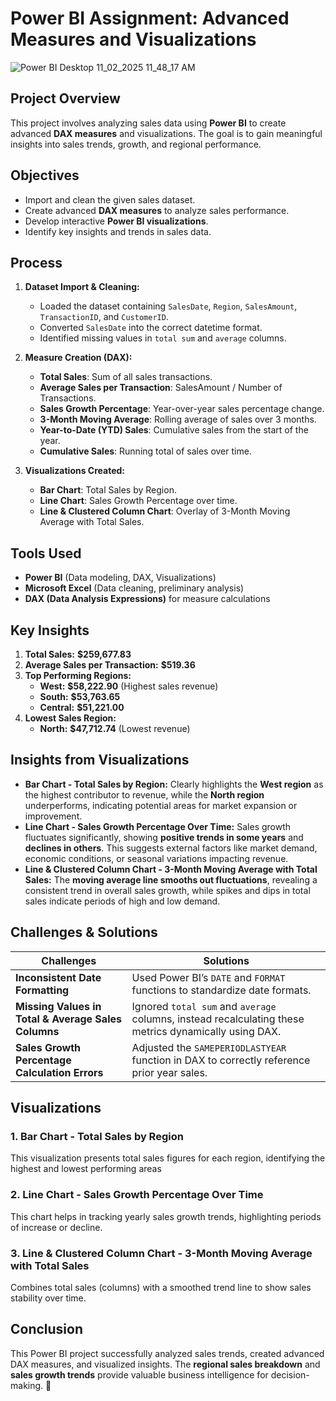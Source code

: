 # Power BI Assignment: Advanced Measures and Visualizations
![Power BI Desktop 11_02_2025 11_48_17 AM](https://github.com/user-attachments/assets/abb96d96-9e73-4b19-84b4-4afad9cd002e)


## **Project Overview**
This project involves analyzing sales data using **Power BI** to create advanced **DAX measures** and visualizations. The goal is to gain meaningful insights into sales trends, growth, and regional performance.

## **Objectives**
- Import and clean the given sales dataset.
- Create advanced **DAX measures** to analyze sales performance.
- Develop interactive **Power BI visualizations**.
- Identify key insights and trends in sales data.

## **Process**
1. **Dataset Import & Cleaning:**
   - Loaded the dataset containing `SalesDate`, `Region`, `SalesAmount`, `TransactionID`, and `CustomerID`.
   - Converted `SalesDate` into the correct datetime format.
   - Identified missing values in `total sum` and `average` columns.

2. **Measure Creation (DAX):**
   - **Total Sales**: Sum of all sales transactions.
   - **Average Sales per Transaction**: SalesAmount / Number of Transactions.
   - **Sales Growth Percentage**: Year-over-year sales percentage change.
   - **3-Month Moving Average**: Rolling average of sales over 3 months.
   - **Year-to-Date (YTD) Sales**: Cumulative sales from the start of the year.
   - **Cumulative Sales**: Running total of sales over time.

3. **Visualizations Created:**
   - **Bar Chart**: Total Sales by Region.
   - **Line Chart**: Sales Growth Percentage over time.
   - **Line & Clustered Column Chart**: Overlay of 3-Month Moving Average with Total Sales.

## **Tools Used**
- **Power BI** (Data modeling, DAX, Visualizations)
- **Microsoft Excel** (Data cleaning, preliminary analysis)
- **DAX (Data Analysis Expressions)** for measure calculations

## **Key Insights**
1. **Total Sales:** **$259,677.83**
2. **Average Sales per Transaction:** **$519.36**
3. **Top Performing Regions:**
   - **West:** **$58,222.90** (Highest sales revenue)
   - **South:** **$53,763.65**
   - **Central:** **$51,221.00**
4. **Lowest Sales Region:**
   - **North:** **$47,712.74** (Lowest revenue)

## **Insights from Visualizations**
- **Bar Chart - Total Sales by Region:** Clearly highlights the **West region** as the highest contributor to revenue, while the **North region** underperforms, indicating potential areas for market expansion or improvement.
- **Line Chart - Sales Growth Percentage Over Time:** Sales growth fluctuates significantly, showing **positive trends in some years** and **declines in others**. This suggests external factors like market demand, economic conditions, or seasonal variations impacting revenue.
- **Line & Clustered Column Chart - 3-Month Moving Average with Total Sales:** The **moving average line smooths out fluctuations**, revealing a consistent trend in overall sales growth, while spikes and dips in total sales indicate periods of high and low demand.

## **Challenges & Solutions**
| **Challenges** | **Solutions** |
|--------------|--------------|
| **Inconsistent Date Formatting** | Used Power BI’s `DATE` and `FORMAT` functions to standardize date formats. |
| **Missing Values in Total & Average Sales Columns** | Ignored `total sum` and `average` columns, instead recalculating these metrics dynamically using DAX. |
| **Sales Growth Percentage Calculation Errors** | Adjusted the `SAMEPERIODLASTYEAR` function in DAX to correctly reference prior year sales. |

## **Visualizations**
### **1. Bar Chart - Total Sales by Region**
This visualization presents total sales figures for each region, identifying the highest and lowest performing areas

### **2. Line Chart - Sales Growth Percentage Over Time**
This chart helps in tracking yearly sales growth trends, highlighting periods of increase or decline.


### **3. Line & Clustered Column Chart - 3-Month Moving Average with Total Sales**
Combines total sales (columns) with a smoothed trend line to show sales stability over time.



## **Conclusion**
This Power BI project successfully analyzed sales trends, created advanced DAX measures, and visualized insights. The **regional sales breakdown** and **sales growth trends** provide valuable business intelligence for decision-making. 🚀
